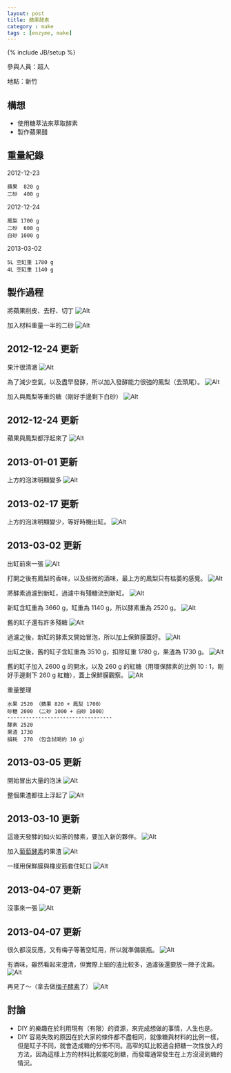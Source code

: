 ```yaml
---
layout: post
title: 蘋果酵素
category : make
tags : [enzyme, make]
---
```

{% include JB/setup %}

參與人員：超人

地點：新竹

## 構想

* 使用糖萃法來萃取酵素
* 製作蘋果醋

## 重量紀錄

2012-12-23

    蘋果  820 g
    二砂  400 g

2012-12-24

    鳳梨 1700 g
    二砂  600 g
    白砂 1000 g

2013-03-02

    5L 空缸重 1780 g
    4L 空缸重 1140 g

## 製作過程

將蘋果削皮、去籽、切丁
![Alt](/img/make/2012-12-23/IMG_20121223_215942.jpg)

加入材料重量一半的二砂
![Alt](/img/make/2012-12-23/IMG_20121223_220845.jpg)

## 2012-12-24 更新

果汁很清澈
![Alt](/img/make/2012-12-23/IMG_20121224_172556.jpg)

為了減少空氣，以及盡早發酵，所以加入發酵能力很強的鳳梨（去頭尾）。
![Alt](/img/make/2012-12-23/IMG_20121224_173231.jpg)

加入與鳳梨等重的糖（剛好手邊剩下白砂）
![Alt](/img/make/2012-12-23/IMG_20121224_174951.jpg)

## 2012-12-24 更新

蘋果與鳳梨都浮起來了
![Alt](/img/make/2012-12-23/IMG_20121227_185937.jpg)

## 2013-01-01 更新

上方的泡沫明顯變多
![Alt](/img/make/2012-12-23/IMG_20130101_000229.jpg)

## 2013-02-17 更新

上方的泡沫明顯變少，等好時機出缸。
![Alt](/img/make/2012-12-23/IMG_20130217_205355.jpg)

## 2013-03-02 更新

出缸前來一張
![Alt](/img/make/2012-12-23/IMG_20130302_111232.jpg)

打開之後有鳳梨的香味，以及些微的酒味，最上方的鳳梨只有枯萎的感覺。
![Alt](/img/make/2012-12-23/IMG_20130302_111455.jpg)

將酵素過濾到新缸，過濾中有殘糖流到新缸。
![Alt](/img/make/2012-12-23/IMG_20130302_112100.jpg)

新缸含缸重為 3660 g，缸重為 1140 g，所以酵素重為 2520 g。
![Alt](/img/make/2012-12-23/IMG_20130302_114054.jpg)

舊的缸子還有許多殘糖
![Alt](/img/make/2012-12-23/IMG_20130302_114122.jpg)

過濾之後，新缸的酵素又開始冒泡，所以加上保鮮膜蓋好。
![Alt](/img/make/2012-12-23/IMG_20130302_114657.jpg)

出缸之後，舊的缸子含缸重為 3510 g，扣除缸重 1780 g，果渣為 1730 g。
![Alt](/img/make/2012-12-23/IMG_20130302_142338.jpg)

舊的缸子加入 2600 g 的開水，以及 260 g 的紅糖（用環保酵素的比例 10 : 1，剛好手邊剩下 260 g 紅糖），蓋上保鮮膜觀察。
![Alt](/img/make/2012-12-23/IMG_20130302_143350.jpg)

重量整理

    水果 2520 （蘋果 820 + 鳳梨 1700）
    砂糖 2000 （二砂 1000 + 白砂 1000）
    ----------------------------------
    酵素 2520
    果渣 1730
    損耗  270 （包含試喝約 10 g）

## 2013-03-05 更新

開始冒出大量的泡沫
![Alt](/img/make/2012-12-23/IMG_20130305_090700.jpg)

整個果渣都往上浮起了
![Alt](/img/make/2012-12-23/IMG_20130305_235324.jpg)

## 2013-03-10 更新

這幾天發酵的如火如荼的酵素，要加入新的夥伴。
![Alt](/img/make/2012-12-23/IMG_20130310_144534.jpg)

加入[葡萄酵素](/make/2013/01/08/grape/)的果渣
![Alt](/img/make/2012-12-23/IMG_20130310_144828.jpg)

一樣用保鮮膜與橡皮筋套住缸口
![Alt](/img/make/2012-12-23/IMG_20130310_144933.jpg)

## 2013-04-07 更新

沒事來一張
![Alt](/img/make/2012-12-23/IMG_20130407_203307.jpg)

## 2013-04-07 更新

很久都沒反應，又有梅子等著空缸用，所以就準備裝瓶。
![Alt](/img/make/2012-12-23/IMG_20130427_000516.jpg)

有酒味，雖然看起來澄清，但實際上細的渣比較多，過濾後還要放一陣子沈澱。
![Alt](/img/make/2012-12-23/IMG_20130427_002301.jpg)

再見了～（拿去做[梅子酵素](/make/2013/04/25/plum)了）
![Alt](/img/make/2012-12-23/IMG_20130427_112809.jpg)


## 討論

* DIY 的樂趣在於利用現有（有限）的資源，來完成想做的事情，人生也是。
* DIY 容易失敗的原因在於大家的條件都不盡相同，就像糖與材料的比例一樣，但是缸子不同，就會造成糖的分佈不同。高窄的缸比較適合把糖一次性放入的方法，因為這樣上方的材料比較能吃到糖，而發霉通常發生在上方沒浸到糖的情況。


